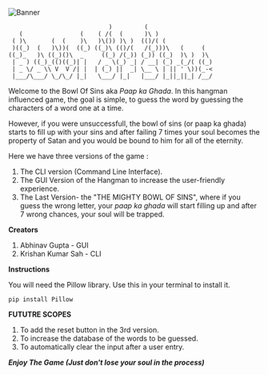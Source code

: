 ![Banner](/Images/Bowl_Of_Sins.png)
```
                            )         (                   
   (                (    ( /(  (      )\ )                
 ( )\       (  (    )\   )\()) )\ )  (()/( (              
 )((_)  (   )\))(  ((_) ((_)\ (()/(   /(_)))\   (     (   
((_)_   )\ ((_)()\  _     ((_) /(_)) (_)) ((_)  )\ )  )\  
 | _ ) ((_)_(()((_)| |   / _ \(_) _| / __| (_) _(_/( ((_) 
 | _ \/ _ \\ V  V /| |  | (_) ||  _| \__ \ | || ' \))(_-< 
 |___/\___/ \_/\_/ |_|   \___/ |_|   |___/ |_||_||_| /__/ 
```                                                          

Welcome to the Bowl Of Sins aka _Paap ka Ghada_.
In this hangman influenced game, the goal is simple, to guess the word by guessing the characters of a word one at a time.

However, if you were unsuccessfull, the bowl of sins (or paap ka ghada) starts to fill up with your sins and after failing 7 times your soul becomes the property of Satan and you would be bound to him for all of the eternity.

Here we have three versions of the game :
1. The CLI version (Command Line Interface).
2. The GUI Version of the Hangman to increase the user-friendly experience.
3. The Last Version- the "THE MIGHTY BOWL OF SINS", where if you guess the wrong letter, your _paap ka ghada_ will start filling up and after 7 wrong chances, your soul will be trapped.
   
**Creators**
1. Abhinav Gupta - GUI
2. Krishan Kumar Sah - CLI
   
**Instructions**

You will need the Pillow library.
Use this in your terminal to install it.

``` pip install Pillow ```

**FUTUTRE SCOPES**
1. To add the reset button in the 3rd version.
2. To increase the database of the words to be guessed.
3. To automatically clear the input after a user entry.


**_Enjoy The Game (Just don't lose your soul in the process)_**
